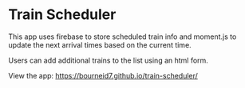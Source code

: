# Train Scheduler
This app uses firebase to store scheduled train info and moment.js to update the next arrival times based on the current time.

Users can add additional trains to the list using an html form.

View the app: https://bourneid7.github.io/train-scheduler/
